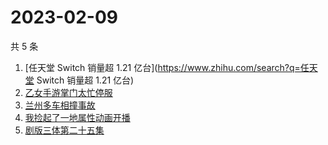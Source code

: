 # 2023-02-09

共 5 条

<!-- BEGIN -->
<!-- 最后更新时间 Thu Feb 09 2023 02:07:07 GMT+0800 (China Standard Time) -->

1. [任天堂 Switch 销量超 1.21 亿台](https://www.zhihu.com/search?q=任天堂 Switch
   销量超 1.21 亿台)
1. [乙女手游掌门太忙停服](https://www.zhihu.com/search?q=乙女手游掌门太忙停服)
1. [兰州多车相撞事故](https://www.zhihu.com/search?q=兰州多车相撞事故)
1. [我捡起了一地属性动画开播](https://www.zhihu.com/search?q=我捡起了一地属性动画开播)
1. [剧版三体第二十五集](https://www.zhihu.com/search?q=剧版三体第二十五集)

<!-- END -->
